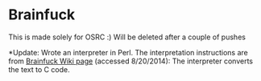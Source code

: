 Brainfuck
=========

This is made solely for OSRC :) Will be deleted after a couple of pushes

*Update: Wrote an interpreter in Perl. The interpretation instructions are from [Brainfuck Wiki page](http://en.wikipedia.org/wiki/Brainfuck) (accessed 8/20/2014): The interpreter converts the text to C code.
